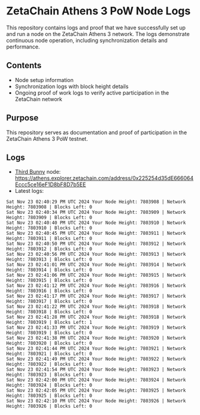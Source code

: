 # ZetaChain Athens 3 PoW Node Logs
This repository contains logs and proof that we have successfully set up and run a node on the ZetaChain Athens 3 network. The logs demonstrate continuous node operation, including synchronization details and performance.

## Contents
- Node setup information
- Synchronization logs with block height details
- Ongoing proof of work logs to verify active participation in the ZetaChain network

## Purpose
This repository serves as documentation and proof of participation in the ZetaChain Athens 3 PoW testnet.

## Logs

- [Third Bunny](https://thirdbunny.xyz/) node: https://athens.explorer.zetachain.com/address/0x225254d35dE666064Eccc5ce16eF1D8bF8D7b5EE
- Latest logs:
```
Sat Nov 23 02:40:29 PM UTC 2024 Your Node Height: 7803908 | Network Height: 7803908 | Blocks Left: 0
Sat Nov 23 02:40:34 PM UTC 2024 Your Node Height: 7803909 | Network Height: 7803909 | Blocks Left: 0
Sat Nov 23 02:40:40 PM UTC 2024 Your Node Height: 7803910 | Network Height: 7803910 | Blocks Left: 0
Sat Nov 23 02:40:45 PM UTC 2024 Your Node Height: 7803911 | Network Height: 7803911 | Blocks Left: 0
Sat Nov 23 02:40:50 PM UTC 2024 Your Node Height: 7803912 | Network Height: 7803912 | Blocks Left: 0
Sat Nov 23 02:40:56 PM UTC 2024 Your Node Height: 7803913 | Network Height: 7803913 | Blocks Left: 0
Sat Nov 23 02:41:01 PM UTC 2024 Your Node Height: 7803914 | Network Height: 7803914 | Blocks Left: 0
Sat Nov 23 02:41:06 PM UTC 2024 Your Node Height: 7803915 | Network Height: 7803915 | Blocks Left: 0
Sat Nov 23 02:41:12 PM UTC 2024 Your Node Height: 7803916 | Network Height: 7803916 | Blocks Left: 0
Sat Nov 23 02:41:17 PM UTC 2024 Your Node Height: 7803917 | Network Height: 7803917 | Blocks Left: 0
Sat Nov 23 02:41:22 PM UTC 2024 Your Node Height: 7803918 | Network Height: 7803918 | Blocks Left: 0
Sat Nov 23 02:41:28 PM UTC 2024 Your Node Height: 7803918 | Network Height: 7803919 | Blocks Left: 1
Sat Nov 23 02:41:33 PM UTC 2024 Your Node Height: 7803919 | Network Height: 7803919 | Blocks Left: 0
Sat Nov 23 02:41:38 PM UTC 2024 Your Node Height: 7803920 | Network Height: 7803920 | Blocks Left: 0
Sat Nov 23 02:41:44 PM UTC 2024 Your Node Height: 7803921 | Network Height: 7803921 | Blocks Left: 0
Sat Nov 23 02:41:49 PM UTC 2024 Your Node Height: 7803922 | Network Height: 7803922 | Blocks Left: 0
Sat Nov 23 02:41:54 PM UTC 2024 Your Node Height: 7803923 | Network Height: 7803923 | Blocks Left: 0
Sat Nov 23 02:42:00 PM UTC 2024 Your Node Height: 7803924 | Network Height: 7803924 | Blocks Left: 0
Sat Nov 23 02:42:05 PM UTC 2024 Your Node Height: 7803925 | Network Height: 7803925 | Blocks Left: 0
Sat Nov 23 02:42:10 PM UTC 2024 Your Node Height: 7803926 | Network Height: 7803926 | Blocks Left: 0
```
